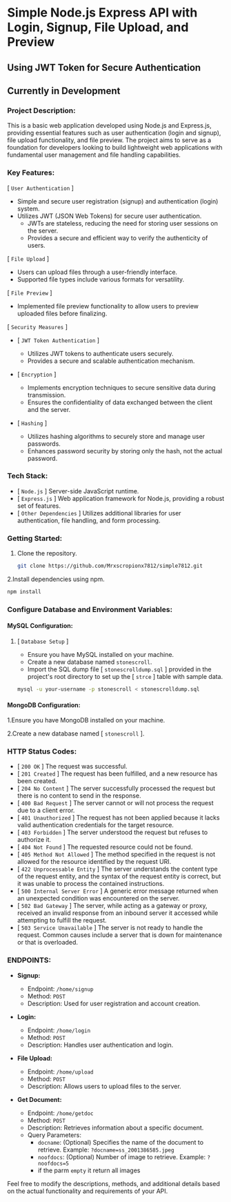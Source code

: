 
# Simple Node.js Express API with Login, Signup, File Upload, and Preview 

## Using JWT Token for Secure Authentication

## Currently in Development

### Project Description:

This is a basic web application developed using Node.js and Express.js, providing essential features such as user authentication (login and signup), file upload functionality, and file preview. The project aims to serve as a foundation for developers looking to build lightweight web applications with fundamental user management and file handling capabilities.

### Key Features:

[ ```User Authentication``` ]
- Simple and secure user registration (signup) and authentication (login) system.
- Utilizes JWT (JSON Web Tokens) for secure user authentication.
  - JWTs are stateless, reducing the need for storing user sessions on the server.
  - Provides a secure and efficient way to verify the authenticity of users.

[ ```File Upload``` ]
- Users can upload files through a user-friendly interface.
- Supported file types include various formats for versatility.

[ ```File Preview``` ]
- Implemented file preview functionality to allow users to preview uploaded files before finalizing.

[ ```Security Measures``` ]
- [ ```JWT Token Authentication``` ]
  - Utilizes JWT tokens to authenticate users securely.
  - Provides a secure and scalable authentication mechanism.

- [ ```Encryption``` ]
  - Implements encryption techniques to secure sensitive data during transmission.
  - Ensures the confidentiality of data exchanged between the client and the server.

- [ ```Hashing``` ]
  - Utilizes hashing algorithms to securely store and manage user passwords.
  - Enhances password security by storing only the hash, not the actual password.

### Tech Stack:

- [ ```Node.js``` ] Server-side JavaScript runtime.
- [ ```Express.js``` ] Web application framework for Node.js, providing a robust set of features.
- [ ```Other Dependencies``` ] Utilizes additional libraries for user authentication, file handling, and form processing.

### Getting Started:
1. Clone the repository.
   ```bash
   git clone https://github.com/Mrxscropionx7812/simple7812.git
   
2.Install dependencies using npm.
   ```bash
   npm install
  ```
### Configure Database and Environment Variables:

#### MySQL Configuration:

1. [ ```Database Setup``` ]
   - Ensure you have MySQL installed on your machine.
   - Create a new database named `stonescroll`.
   - Import the SQL dump file  [ `stonescrolldump.sql` ] provided in the project's root directory to set up the  [ `strce` ] table with sample data.

   ```bash
   mysql -u your-username -p stonescroll < stonescrolldump.sql
   ```
#### MongoDB Configuration:

1.Ensure you have MongoDB installed on your machine.


2.Create a new database named [ `stonescroll` ].

### HTTP Status Codes:

* [ ```200 OK``` ] The request was successful.
* [ ```201 Created``` ] The request has been fulfilled, and a new resource has been created.
* [ ```204 No Content``` ] The server successfully processed the request but there is no content to send in the response.
* [ ```400 Bad Request``` ] The server cannot or will not process the request due to a client error.
* [ ```401 Unauthorized``` ] The request has not been applied because it lacks valid authentication credentials for the target resource.
* [ ```403 Forbidden``` ] The server understood the request but refuses to authorize it.
* [ ```404 Not Found``` ] The requested resource could not be found.
* [ ```405 Method Not Allowed``` ] The method specified in the request is not allowed for the resource identified by the request URI.
* [ ```422 Unprocessable Entity``` ] The server understands the content type of the request entity, and the syntax of the request entity is correct, but it was unable to process the contained instructions.
* [ ```500 Internal Server Error``` ] A generic error message returned when an unexpected condition was encountered on the server.
* [ ```502 Bad Gateway``` ] The server, while acting as a gateway or proxy, received an invalid response from an inbound server it accessed while attempting to fulfill the request.
* [ ```503 Service Unavailable``` ] The server is not ready to handle the request. Common causes include a server that is down for maintenance or that is overloaded.



### ENDPOINTS:

* **Signup:**
  - Endpoint: `/home/signup`
  - Method: `POST`
  - Description: Used for user registration and account creation.

* **Login:**
  - Endpoint: `/home/login`
  - Method: `POST`
  - Description: Handles user authentication and login.

* **File Upload:**
  - Endpoint: `/home/upload`
  - Method: `POST`
  - Description: Allows users to upload files to the server.

* **Get Document:**
  - Endpoint: `/home/getdoc`
  - Method: `POST`
  - Description: Retrieves information about a specific document.
  - Query Parameters:
    - `docname`: (Optional) Specifies the name of the document to retrieve. Example: `?docname=ss_2001386585.jpeg`
    - `noofdocs`: (Optional) Number of image to retrieve. Example: `?noofdocs=5`
    - if the parm `empty` it return all images

Feel free to modify the descriptions, methods, and additional details based on the actual functionality and requirements of your API.
